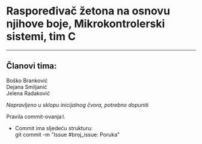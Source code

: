 # Raspoređivač žetona na osnovu njihove boje, Mikrokontrolerski sistemi, tim C
  -------------------------------------------------------------------
  ## Članovi tima:   
  Boško Branković\
  Dejana Smiljanić\
  Jelena Radaković


          
   _Napravljeno u sklopu inicijalnog čvora, potrebno dopuniti_

   Pravila commit-ovanja:\
   * Commit ima sljedeću strukturu: \
     git commit -m "Issue #broj_issue: Poruka"
